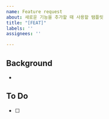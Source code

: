 ```yaml
---
name: Feature request
about: 새로운 기능을 추가할 때 사용할 탬플릿
title: "[FEAT]"
labels: ''
assignees: ''

---
```


## Background
-

## To Do
- [ ]
